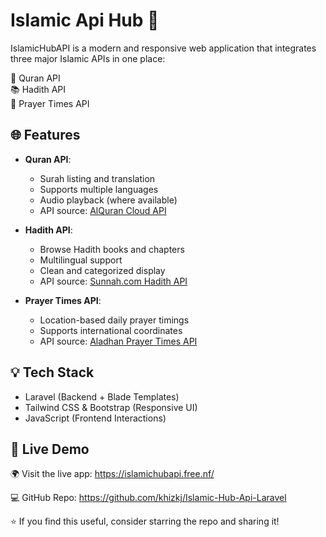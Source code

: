 # Islamic Api Hub 🌙

IslamicHubAPI is a modern and responsive web application that integrates three major Islamic APIs in one place:

📖 Quran API  
📚 Hadith API  
🕋 Prayer Times API  

## 🌐 Features

- **Quran API**: 
  - Surah listing and translation
  - Supports multiple languages
  - Audio playback (where available)
  - API source: [AlQuran Cloud API](https://alquran.cloud/)

- **Hadith API**: 
  - Browse Hadith books and chapters
  - Multilingual support
  - Clean and categorized display
  - API source: [Sunnah.com Hadith API](https://github.com/sunnah-com/api)

- **Prayer Times API**: 
  - Location-based daily prayer timings
  - Supports international coordinates
  - API source: [Aladhan Prayer Times API](https://aladhan.com/prayer-times-api)

## 💡 Tech Stack

- Laravel (Backend + Blade Templates)
- Tailwind CSS & Bootstrap (Responsive UI)
- JavaScript (Frontend Interactions)

## 🔗 Live Demo

🌍 Visit the live app: https://islamichubapi.free.nf/

💻 GitHub Repo: https://github.com/khizkj/Islamic-Hub-Api-Laravel

⭐ If you find this useful, consider starring the repo and sharing it!
